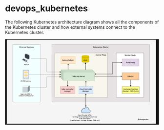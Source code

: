 # devops_kubernetes

The following Kubernetes architecture diagram shows all the components of the Kubernetes cluster and how external systems connect to the Kubernetes cluster.

![alt cluster](images/k8_cluster.PNG)

